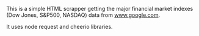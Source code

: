 This is a simple HTML scrapper getting the major financial market indexes (Dow Jones, S&P500, NASDAQ) data from www.google.com.

It uses node request and cheerio libraries.
